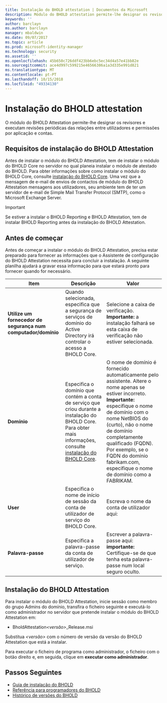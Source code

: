 ```yaml
---
title: Instalação do BHOLD attestation | Documentos da Microsoft
description: Módulo do BHOLD attestation permite-lhe designar os revisores e executam revisões
keywords: ''
author: barclayn
ms.author: barclayn
manager: mbaldwin
ms.date: 09/07/2017
ms.topic: article
ms.prod: microsoft-identity-manager
ms.technology: security
ms.assetid: ''
ms.openlocfilehash: 45b650c726ddf423bb6ebc5ec34d4a57e41bb82e
ms.sourcegitcommit: ace4d997c599215e46566386a1a3d335e991d821
ms.translationtype: MT
ms.contentlocale: pt-PT
ms.lasthandoff: 10/15/2018
ms.locfileid: "49334130"
---
```

# <a name="bhold-attestation-installation"></a>Instalação do BHOLD attestation

O módulo do BHOLD Attestation permite-lhe designar os revisores e executam revisões periódicas das relações entre utilizadores e permissões por aplicação e contas.

## <a name="bhold-attestation-installation-requirements"></a>Requisitos de instalação do BHOLD Attestation

Antes de instalar o módulo do BHOLD Attestation, tem de instalar o módulo do BHOLD Core no servidor no qual planeia instalar o módulo de atestado do BHOLD. Para obter informações sobre como instalar o módulo do BHOLD Core, consulte [instalação do BHOLD Core](https://technet.microsoft.com/library/jj134095(v=ws.10).aspx). Uma vez que a mensagem de e-mail de envios de contactos de módulo do BHOLD Attestation mensagens aos utilizadores, seu ambiente tem de ter um servidor de e-mail de Simple Mail Transfer Protocol (SMTP), como o Microsoft Exchange Server.

> [!IMPORTANT]
> Se estiver a instalar o BHOLD Reporting e BHOLD Attestation, tem de instalar BHOLD Reporting antes da instalação do BHOLD Attestation.

## <a name="before-you-begin"></a>Antes de começar

Antes de começar a instalar o módulo do BHOLD Attestation, precisa estar preparado para fornecer as informações que o Assistente de configuração do BHOLD Attestation necessita para concluir a instalação. A seguinte planilha ajudará a gravar essa informação para que estará pronto para fornecer quando for necessário.

| **Item**                                    | **Descrição**                                                                                                                                                                                                           | **Valor**                                                                                                                                                                                                                                                                                                            |
|---------------------------------------------|---------------------------------------------------------------------------------------------------------------------------------------------------------------------------------------------------------------------------|----------------------------------------------------------------------------------------------------------------------------------------------------------------------------------------------------------------------------------------------------------------------------------------------------------------------|
| **Utilize um fornecedor de segurança num computador/domínio** | Quando selecionada, especifica que a segurança de serviços de domínio do Active Directory irá controlar o acesso a BHOLD Core.                                                                                                                | Selecione a caixa de verificação. **Importante:** a instalação falhará se esta caixa de verificação não estiver selecionada.                                                                                                                                                                                                                   |
| **Domínio**                                  | Especifica o domínio que contém a conta de serviço que criou durante a instalação do BHOLD Core. Para obter mais informações, consulte [instalação do BHOLD Core](https://technet.microsoft.com/library/jj134095(v=ws.10).aspx). | O nome de domínio é fornecido automaticamente pelo assistente. Altere o nome apenas se estiver incorreto. **Importante:** especifique o nome de domínio com o nome NetBIOS do (curto), não o nome de domínio completamente qualificado (FQDN). Por exemplo, se o FQDN do domínio fabrikam.com, especifique o nome de domínio como a FABRIKAM. |
| **User**                                    | Especifica o nome de início de sessão da conta de utilizador de serviço do BHOLD Core.                                                                                                                                                          | Escreva o nome da conta de utilizador aqui:                                                                                                                                                                                                                                                                                    |
| **Palavra-passe**                                | Especifica a palavra-passe da conta de utilizador de serviço.                                                                                                                                                                       | Escrever a palavra-passe aqui: **importante:** Certifique-se de que tenha esta palavra-passe num local seguro oculto.                                                                                                                                                                                                                  |

## <a name="bhold-attestation-installation"></a>Instalação do BHOLD Attestation

Para instalar o módulo do BHOLD Attestation, inicie sessão como membro do grupo Admins do domínio, transfira o ficheiro seguinte e executá-lo como administrador no servidor que pretende instalar o módulo do BHOLD Attestation em:

- BholdAttestation<em>\<versão\></em>\_Release.msi

Substitua *\<versão\>* com o número de versão da versão do BHOLD Attestation que está a instalar.

Para executar o ficheiro de programa como administrador, o ficheiro com o botão direito e, em seguida, clique em **executar como administrador**.

## <a name="next-steps"></a>Passos Seguintes

- [Guia de instalação do BHOLD](bhold-installation-guide.md)
- [Referência para programadores do BHOLD](../reference/mim2016-bhold-developer-reference.md)
- [Histórico de versões do BHOLD](../reference/version-bhold-history.md)